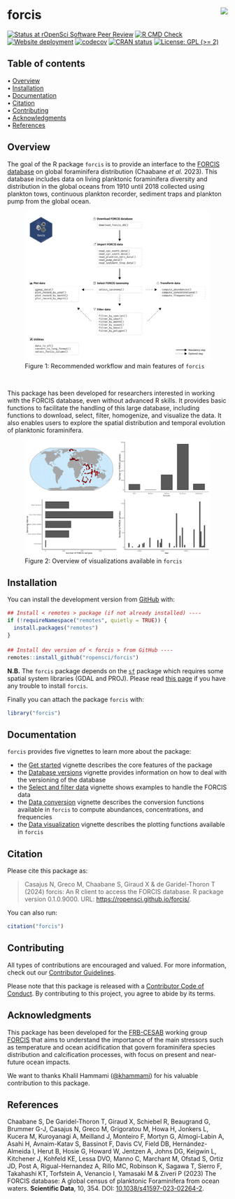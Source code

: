 
<!-- README.md is generated from README.Rmd. Please edit that file -->

# forcis <img src="man/figures/logo.png" height="120px" align="right" style="float:right; height:120px;"/>

<!-- badges: start -->

[![Status at rOpenSci Software Peer
Review](https://badges.ropensci.org/660_status.svg)](https://github.com/ropensci/software-review/issues/660)
[![R CMD
Check](https://github.com/ropensci/forcis/actions/workflows/R-CMD-check.yaml/badge.svg)](https://github.com/ropensci/forcis/actions/workflows/R-CMD-check.yaml)
[![Website
deployment](https://github.com/ropensci/forcis/actions/workflows/pkgdown.yaml/badge.svg)](https://github.com/ropensci/forcis/actions/workflows/pkgdown.yaml)
[![codecov](https://codecov.io/gh/ropensci/forcis/branch/master/graph/badge.svg)](https://codecov.io/gh/ropensci/forcis)
[![CRAN
status](https://www.r-pkg.org/badges/version/forcis)](https://CRAN.R-project.org/package=forcis)
[![License: GPL (\>=
2)](https://img.shields.io/badge/License-GPL%20%28%3E%3D%202%29-blue.svg)](https://choosealicense.com/licenses/gpl-2.0/)
<!-- badges: end -->

## Table of contents

<p align="left">
• <a href="#overview">Overview</a><br> •
<a href="#installation">Installation</a><br> •
<a href="#documentation">Documentation</a><br> •
<a href="#citation">Citation</a><br> •
<a href="#contributing">Contributing</a><br> •
<a href="#acknowledgments">Acknowledgments</a><br> •
<a href="#references">References</a>
</p>

## Overview

The goal of the R package `forcis` is to provide an interface to the
[FORCIS database](https://zenodo.org/doi/10.5281/zenodo.7390791) on
global foraminifera distribution (Chaabane *et al.* 2023). This database
includes data on living planktonic foraminifera diversity and
distribution in the global oceans from 1910 until 2018 collected using
plankton tows, continuous plankton recorder, sediment traps and plankton
pump from the global ocean.

<figure>
<img src="man/figures/workflow.png"
alt="Figure 1: Recommended workflow and main features of forcis" />
<figcaption aria-hidden="true">Figure 1: Recommended workflow and main
features of <code>forcis</code></figcaption>
</figure>

<br/>

This package has been developed for researchers interested in working
with the FORCIS database, even without advanced R skills. It provides
basic functions to facilitate the handling of this large database,
including functions to download, select, filter, homogenize, and
visualize the data. It also enables users to explore the spatial
distribution and temporal evolution of planktonic foraminifera.

<figure>
<img src="man/figures/visualization.png"
alt="Figure 2: Overview of visualizations available in forcis" />
<figcaption aria-hidden="true">Figure 2: Overview of visualizations
available in <code>forcis</code></figcaption>
</figure>

## Installation

You can install the development version from
[GitHub](https://github.com/) with:

``` r
## Install < remotes > package (if not already installed) ----
if (!requireNamespace("remotes", quietly = TRUE)) {
  install.packages("remotes")
}

## Install dev version of < forcis > from GitHub ----
remotes::install_github("ropensci/forcis")
```

**N.B.** The `forcis` package depends on the
[`sf`](https://r-spatial.github.io/sf/) package which requires some
spatial system libraries (GDAL and PROJ). Please read [this
page](https://github.com/r-spatial/sf?tab=readme-ov-file#installing) if
you have any trouble to install `forcis`.

Finally you can attach the package `forcis` with:

``` r
library("forcis")
```

## Documentation

`forcis` provides five vignettes to learn more about the package:

- the [Get
  started](https://ropensci.github.io/forcis/articles/forcis.html)
  vignette describes the core features of the package
- the [Database
  versions](https://ropensci.github.io/forcis/articles/database-versions.html)
  vignette provides information on how to deal with the versioning of
  the database
- the [Select and filter
  data](https://ropensci.github.io/forcis/articles/select-and-filter-data.html)
  vignette shows examples to handle the FORCIS data
- the [Data
  conversion](https://ropensci.github.io/forcis/articles/data-conversion.html)
  vignette describes the conversion functions available in `forcis` to
  compute abundances, concentrations, and frequencies
- the [Data
  visualization](https://ropensci.github.io/forcis/articles/data-visualization.html)
  vignette describes the plotting functions available in `forcis`

## Citation

Please cite this package as:

> Casajus N, Greco M, Chaabane S, Giraud X & de Garidel-Thoron T (2024)
> forcis: An R client to access the FORCIS database. R package version
> 0.1.0.9000. URL: <https://ropensci.github.io/forcis/>.

You can also run:

``` r
citation("forcis")
```

## Contributing

All types of contributions are encouraged and valued. For more
information, check out our [Contributor
Guidelines](https://github.com/ropensci/forcis/blob/main/CONTRIBUTING.md).

Please note that this package is released with a [Contributor Code of
Conduct](https://ropensci.org/code-of-conduct/). By contributing to this
project, you agree to abide by its terms.

## Acknowledgments

This package has been developed for the
[FRB-CESAB](https://www.fondationbiodiversite.fr/en/about-the-foundation/le-cesab/)
working group
[FORCIS](https://www.fondationbiodiversite.fr/en/the-frb-in-action/programs-and-projects/le-cesab/forcis/)
that aims to understand the importance of the main stressors such as
temperature and ocean acidification that govern foraminifera species
distribution and calcification processes, with focus on present and
near-future ocean impacts.

We want to thanks Khalil Hammami
([@khammami](https://github.com/khammami)) for his valuable contribution
to this package.

## References

Chaabane S, De Garidel-Thoron T, Giraud X, Schiebel R, Beaugrand G,
Brummer G-J, Casajus N, Greco M, Grigoratou M, Howa H, Jonkers L, Kucera
M, Kuroyanagi A, Meilland J, Monteiro F, Mortyn G, Almogi-Labin A, Asahi
H, Avnaim-Katav S, Bassinot F, Davis CV, Field DB, Hernández-Almeida I,
Herut B, Hosie G, Howard W, Jentzen A, Johns DG, Keigwin L, Kitchener J,
Kohfeld KE, Lessa DVO, Manno C, Marchant M, Ofstad S, Ortiz JD, Post A,
Rigual-Hernandez A, Rillo MC, Robinson K, Sagawa T, Sierro F, Takahashi
KT, Torfstein A, Venancio I, Yamasaki M & Ziveri P (2023) The FORCIS
database: A global census of planktonic Foraminifera from ocean waters.
**Scientific Data**, 10, 354. DOI:
[10.1038/s41597-023-02264-2](https://doi.org/10.1038/s41597-023-02264-2).
